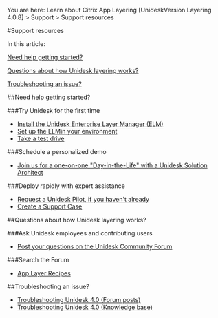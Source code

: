 You are here: Learn about Citrix App Layering [UnideskVersion Layering 4.0.8] > Support > Support resources
#Support resources
In this article:
[ Need help getting started?](#GS)[        ](#GS)
[ Questions about how Unidesk layering works?](#Questions)[        ](#Questions)
[ Troubleshooting an issue?](#Trouble)[        ](#Trouble)
##Need help getting started?<a name="GS"></a>
###Try Unidesk for the first time
<ul>            <li><a href="get_started_deploy_unidesk_elm_co4.htm"> Install the Unidesk Enterprise Layer Manager (ELM)</a>            </li>            <li><a href="landing_set_up_co4.htm">Set up the ELMin your environment</a>            </li>            <li><a href="scenarios_co4.htm">Take a test drive</a>            </li>        </ul>
###Schedule a personalized demo
<ul>            <li><a href="http://get.unidesk.com/product-experience/request-demo-with-unidesk-solution-architect">Join us for a one-on-one "Day-in-the-Life" with a Unidesk Solution Architect</a>            </li>        </ul>
###Deploy rapidly with expert assistance
<ul>            <li><a href="http://get.unidesk.com/product-experience/request-a-unidesk-trial">Request a Unidesk Pilot, if you haven't already</a>            </li>            <li><a href="http://success.unidesk.com/">Create a Support Case</a>            </li>        </ul>
##Questions about how Unidesk layering works?<a name="Questions"></a>
###Ask Unidesk employees and contributing users 
<ul>            <li><a href="http://www.unidesk.com/forum">Post your questions on the Unidesk Community Forum</a>            </li>        </ul>
###Search the Forum 
<ul>            <li><a href="http://www.unidesk.com/forum/application-layer-recipes">App Layer Recipes</a>            </li>        </ul>
##Troubleshooting an issue?<a name="Trouble"></a>
<ul>            <li><a href="http://www.unidesk.com/forum/unidesk-4">Troubleshooting Unidesk 4.0 (Forum posts)</a> </li>            <li><a href="http://www.unidesk.com/search?f[0]=sm_doc_type%3ASupport">Troubleshooting Unidesk 4.0 (Knowledge base)</a> </li>        </ul>

